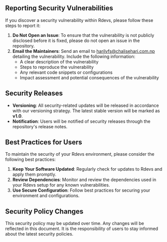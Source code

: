## Reporting Security Vulnerabilities

If you discover a security vulnerability within Rdevs, please follow these steps to report it:

1. **Do Not Open an Issue**: To ensure that the vulnerability is not publicly disclosed before it is fixed, please do not open an issue in the repository.
2. **Email the Maintainers**: Send an email to [harilvfs@chalisehari.com.np](mailto:harilvfs@chalisehari.com.np) detailing the vulnerability. Include the following information:
   - A clear description of the vulnerability
   - Steps to reproduce the vulnerability
   - Any relevant code snippets or configurations
   - Impact assessment and potential consequences of the vulnerability

## Security Releases

- **Versioning**: All security-related updates will be released in accordance with our versioning strategy. The latest stable version will be marked as **v1.0**.
- **Notification**: Users will be notified of security releases through the repository's release notes.

## Best Practices for Users

To maintain the security of your Rdevs environment, please consider the following best practices:

1. **Keep Your Software Updated**: Regularly check for updates to Rdevs and apply them promptly.
2. **Review Dependencies**: Monitor and review the dependencies used in your Rdevs setup for any known vulnerabilities.
3. **Use Secure Configuration**: Follow best practices for securing your environment and configurations.

## Security Policy Changes

This security policy may be updated over time. Any changes will be reflected in this document. It is the responsibility of users to stay informed about the latest security policies.
